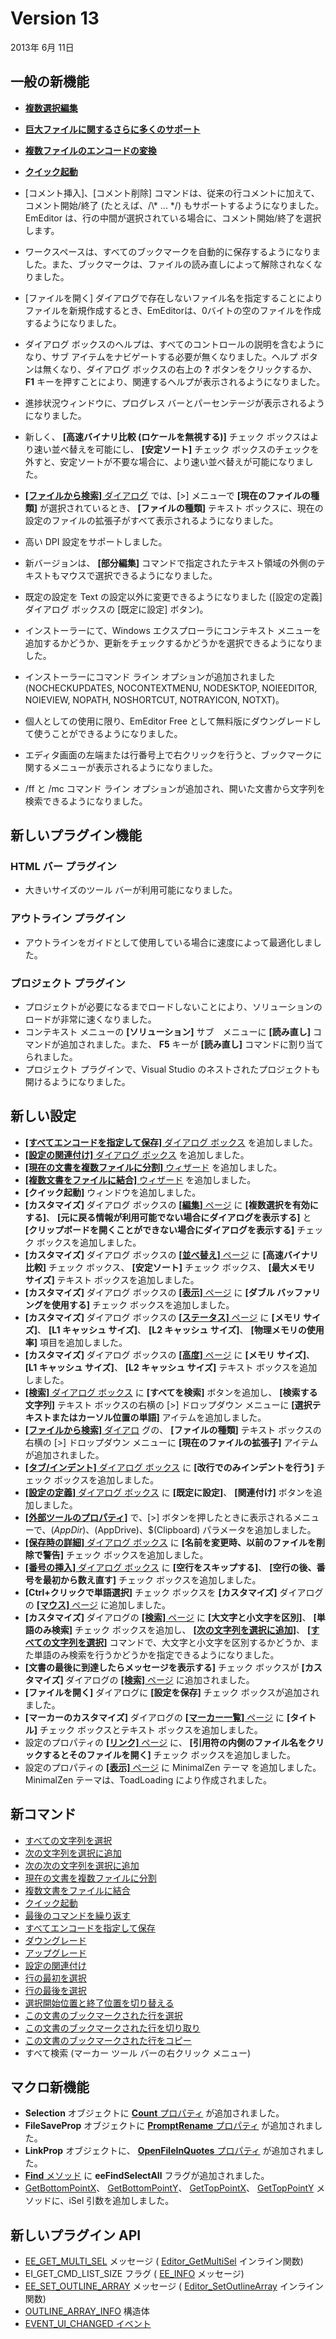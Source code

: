 # Version 13

2013年 6月 11日

## 一般の新機能

- [**複数選択編集**](../features/multiple_selection_editing)

- [**巨大ファイルに関するさらに多くのサポート**](../features/more_support_for_very_large_files)

- [**複数ファイルのエンコードの変換**](../features/multiple_file_encoding_conversion)

- [**クイック起動**](../features/quick_launch)

- \[コメント挿入\]、\[コメント削除\] コマンドは、従来の行コメントに加えて、コメント開始/終了 (たとえば、/\\* ... \*/) もサポートするようになりました。EmEditor は、行の中間が選択されている場合に、コメント開始/終了を選択します。
- ワークスペースは、すべてのブックマークを自動的に保存するようになりました。また、ブックマークは、ファイルの読み直しによって解除されなくなりました。
- \[ファイルを開く\] ダイアログで存在しないファイル名を指定することによりファイルを新規作成するとき、EmEditorは、0バイトの空のファイルを作成するようになりました。
- ダイアログ ボックスのヘルプは、すべてのコントロールの説明を含むようになり、サブ アイテムをナビゲートする必要が無くなりました。ヘルプ ボタンは無くなり、ダイアログ ボックスの右上の
**?** ボタンをクリックするか、 **F1** キーを押すことにより、関連するヘルプが表示されるようになりました。
- 進捗状況ウィンドウに、プログレス バーとパーセンテージが表示されるようになりました。
- 新しく、 **\[高速バイナリ比較 (ロケールを無視する)\]** チェック ボックスはより速い並べ替えを可能にし、 **\[安定ソート\]** チェック ボックスのチェックを外すと、安定ソートが不要な場合に、より速い並べ替えが可能になりました。
- [**\[ファイルから検索\]** ダイアログ](../dlg/find_in_files/index) では、\[>\] メニューで
**\[現在のファイルの種類\]** が選択されているとき、 **\[ファイルの種類\]** テキスト ボックスに、現在の設定のファイルの拡張子がすべて表示されるようになりました。
- 高い DPI 設定をサポートしました。
- 新バージョンは、 **\[部分編集\]** コマンドで指定されたテキスト領域の外側のテキストもマウスで選択できるようになりました。
- 既定の設定を Text の設定以外に変更できるようになりました (\[設定の定義\] ダイアログ ボックスの \[既定に設定\] ボタン)。
- インストーラーにて、Windows エクスプローラにコンテキスト メニューを追加するかどうか、更新をチェックするかどうかを選択できるようになりました。
- インストーラーにコマンド ライン オプションが追加されました (NOCHECKUPDATES, NOCONTEXTMENU, NODESKTOP, NOIEEDITOR, NOIEVIEW, NOPATH, NOSHORTCUT, NOTRAYICON, NOTXT)。
- 個人としての使用に限り、EmEditor Free として無料版にダウングレードして使うことができるようになりました。
- エディタ画面の左端または行番号上で右クリックを行うと、ブックマークに関するメニューが表示されるようになりました。
- /ff と /mc コマンド ライン オプションが追加され、開いた文書から文字列を検索できるようになりました。

## 新しいプラグイン機能

### HTML バー プラグイン

- 大きいサイズのツール バーが利用可能になりました。

### アウトライン プラグイン

- アウトラインをガイドとして使用している場合に速度によって最適化しました。

### プロジェクト プラグイン

- プロジェクトが必要になるまでロードしないことにより、ソリューションのロードが非常に速くなりました。
- コンテキスト メニューの **\[ソリューション\]** サブ　メニューに **\[読み直し\]** コマンドが追加されました。また、 **F5** キーが **\[読み直し\]** コマンドに割り当てられました。
- プロジェクト プラグインで、Visual Studio のネストされたプロジェクトも開けるようになりました。

## 新しい設定

- [**\[すべてエンコードを指定して保存\]** ダイアログ ボックス](../dlg/save_all_as/index) を追加しました。
- [**\[設定の関連付け\]** ダイアログ ボックス](../dlg/configuration_associations/index) を追加しました。
- [**\[現在の文書を複数ファイルに分割\]** ウィザード](../dlg/split_to_files/index) を追加しました。
- [**\[複数文書をファイルに結合\]** ウィザード](../dlg/combine_files/index) を追加しました。
- **\[クイック起動\]** ウィンドウを追加しました。
- **\[カスタマイズ\]** ダイアログ ボックスの [**\[編集\]** ページ](../dlg/customize/edit/index) に
**\[複数選択を有効にする\]**、 **\[元に戻る情報が利用可能でない場合にダイアログを表示する\]** と **\[クリップボードを開くことができない場合にダイアログを表示する\]** チェック ボックスを追加しました。
- **\[カスタマイズ\]** ダイアログ ボックスの [**\[並べ替え\]** ページ](../dlg/customize/sort/index) に **\[高速バイナリ比較\]** チェック ボックス、 **\[安定ソート\]** チェック ボックス、 **\[最大メモリ サイズ\]** テキスト ボックスを追加しました。
- **\[カスタマイズ\]** ダイアログ ボックスの [**\[表示\]** ページ](../dlg/customize/view/index) に **\[ダブル バッファリングを使用する\]** チェック ボックスを追加しました。
- **\[カスタマイズ\]** ダイアログ ボックスの [**\[ステータス\]** ページ](../dlg/customize/status/index) に **\[メモリ サイズ\]**、 **\[L1 キャッシュ サイズ\]**、 **\[L2 キャッシュ サイズ\]**、 **\[物理メモリの使用率\]** 項目を追加しました。
- **\[カスタマイズ\]** ダイアログ ボックスの [**\[高度\]** ページ](../dlg/customize/advanced/index) に **\[メモリ サイズ\]**、 **\[L1 キャッシュ サイズ\]**、 **\[L2 キャッシュ サイズ\]** テキスト ボックスを追加しました。
- [**\[検索\]** ダイアログ ボックス](../dlg/find/index) に
**\[すべてを検索\]** ボタンを追加し、 **\[検索する文字列\]** テキスト ボックスの右横の \[>\] ドロップダウン メニューに **\[選択テキストまたはカーソル位置の単語\]** アイテムを追加しました。
- [**\[ファイルから検索\]** ダイアロ](../dlg/find_in_files/index) グの、 **\[ファイルの種類\]** テキスト ボックスの右横の \[>\] ドロップダウン メニューに
**\[現在のファイルの拡張子\]** アイテムが追加されました。
- [**\[タブ/インデント\]** ダイアログ ボックス](../dlg/properties/general/indent/index) に
**\[改行でのみインデントを行う\]** チェック ボックスを追加しました。
- [**\[設定の定義\]** ダイアログ ボックス](../dlg/configurations/index) に
**\[既定に設定\]**、 **\[関連付け\]** ボタンを追加しました。
- [**\[外部ツールのプロパティ\]**](../dlg/tools/properties/index) で、\[>\] ボタンを押したときに表示されるメニューで、$(AppDir)、$(AppDrive)、$(Clipboard) パラメータを追加しました。
- [**\[保存時の詳細\]** ダイアログ ボックス](../dlg/properties/file/save_details/index) に
**\[名前を変更時、以前のファイルを削除で警告\]** チェック ボックスを追加しました。
- [**\[番号の挿入\]** ダイアログ ボックス](../dlg/insert_numbering/index) に
**\[空行をスキップする\]**、 **\[空行の後、番号を最初から数え直す\]** チェック ボックスを追加しました。
- **\[Ctrl+クリックで単語選択\]** チェック ボックスを **\[カスタマイズ\]** ダイアログの [**\[マウス\]** ページ](../dlg/customize/mouse/index) に追加しました。
- **\[カスタマイズ\]** ダイアログの [**\[検索\]** ページ](../dlg/customize/search/index) に **\[大文字と小文字を区別\]**、 **\[単語のみ検索\]** チェック ボックスを追加し、 **[\[次の文字列を選択に追加\]](../cmd/search/add_next_occurrence)**、 **[\[すべての文字列を選択\]](../cmd/search/select_all_occurrences)** コマンドで、大文字と小文字を区別するかどうか、また単語のみ検索を行うかどうかを指定できるようになりました。
- **\[文書の最後に到達したらメッセージを表示する\]** チェック ボックスが **\[カスタマイズ\]** ダイアログの
[**\[検索\]** ページ](../dlg/customize/search/index) に追加されました。
- **\[ファイルを開く\]** ダイアログに **\[設定を保存\]** チェック ボックスが追加されました。
- **\[マーカーのカスタマイズ\]** ダイアログの
[**\[マーカー一覧\]** ページ](../dlg/customize_markers/marker_list/index) に
**\[タイトル\]** チェック ボックスとテキスト ボックスを追加しました。
- 設定のプロパティの [**\[リンク\]** ページ](../dlg/properties/link/index) に、 **\[引用符の内側のファイル名をクリックするとそのファイルを開く\]** チェック ボックスを追加しました。
- 設定のプロパティの [**\[表示\]** ページ](../dlg/properties/display/index) に MinimalZen テーマ を追加しました。MinimalZen テーマは、ToadLoading により作成されました。

## 新コマンド

- [すべての文字列を選択](../cmd/search/select_all_occurrences)
- [次の文字列を選択に追加](../cmd/search/add_next_occurrence)
- [次の次の文字列を選択に追加](../cmd/search/add_next2_occurrence)
- [現在の文書を複数ファイルに分割](../cmd/tools/split_to_files)
- [複数文書をファイルに結合](../cmd/tools/combine_files)
- [クイック起動](../cmd/tools/search_all_commands)
- [最後のコマンドを繰り返す](../cmd/edit/repeat_last_command)
- [すべてエンコードを指定して保存](../cmd/file/file_save_all_as)
- [ダウングレード](../cmd/help/downgrade)
- [アップグレード](../cmd/help/upgrade)
- [設定の関連付け](../cmd/tools/configuration_associations)
- [行の最初を選択](../cmd/edit/select_begin_lines)
- [行の最後を選択](../cmd/edit/select_end_lines)
- [選択開始位置と終了位置を切り替える](../cmd/edit/switch_start_end_select)
- [この文書のブックマークされた行を選択](../cmd/edit/bookmark_select)
- [この文書のブックマークされた行を切り取り](../cmd/edit/bookmark_cut)
- [この文書のブックマークされた行をコピー](../cmd/edit/bookmark_copy)
- すべて検索 (マーカー ツール バーの右クリック メニュー)

## マクロ新機能

- **Selection** オブジェクトに
[**Count** プロパティ](../macro/selection/selection_count) が追加されました。
- **FileSaveProp** オブジェクトに
[**PromptRename** プロパティ](../macro/file_save_prop/prompt_rename) が追加されました。
- **LinkProp** オブジェクトに、 [**OpenFileInQuotes** プロパティ](../macro/link_prop/open_file_in_quotes) が追加されました。
- [**Find** メソッド](../macro/selection/selection_find) に **eeFindSelectAll** フラグが追加されました。
- [GetBottomPointX](../macro/selection/selection_getbottompointx)、 [GetBottomPointY](../macro/selection/selection_getbottompointy)、 [GetTopPointX](../macro/selection/selection_gettoppointx)、 [GetTopPointY](../macro/selection/selection_gettoppointy)
メソッドに、iSel 引数を追加しました。

## 新しいプラグイン API

- [EE\_GET\_MULTI\_SEL](../plugin/message/ee_get_multi_sel) メッセージ ( [Editor\_GetMultiSel](../plugin/macro/editor_getmultisel) インライン関数)
- EI\_GET\_CMD\_LIST\_SIZE フラグ ( [EE\_INFO](../plugin/message/ee_info) メッセージ)
- [EE\_SET\_OUTLINE\_ARRAY](../plugin/message/ee_set_outline_array) メッセージ ( [Editor\_SetOutlineArray](../plugin/macro/editor_setoutlinearray) インライン関数)
- [OUTLINE\_ARRAY\_INFO](../plugin/structure/outline_array_info) 構造体
- [EVENT\_UI\_CHANGED イベント](../plugin/event/index)
